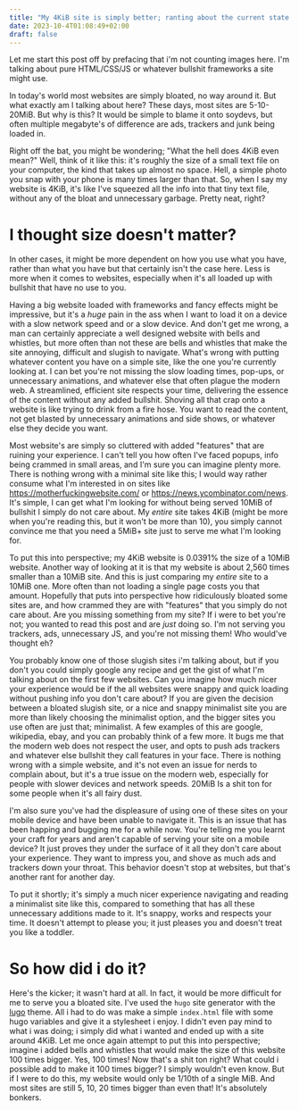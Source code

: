 ```yaml
---
title: "My 4KiB site is simply better; ranting about the current state of the web, soydevs beware."
date: 2023-10-4T01:08:49+02:00
draft: false
---
```


Let me start this post off by prefacing that i'm not counting images here. I'm talking about pure HTML/CSS/JS or whatever bullshit frameworks a site might use.

In today's world most websites are simply bloated, no way around it. But what exactly am I talking about here? These days, most sites are 5-10-20MiB. But why is this? It would be simple to blame it onto soydevs, but often multiple megabyte's of difference are ads, trackers and junk being loaded in.

Right off the bat, you might be wondering; "What the hell does 4KiB even mean?" Well, think of it like this: it's roughly the size of a small text file on your computer, the kind that takes up almost no space. Hell, a simple photo you snap with your phone is many times larger than that. So, when I say my website is 4KiB, it's like I've squeezed all the info into that tiny text file, without any of the bloat and unnecessary garbage. Pretty neat, right?

# I thought size doesn't matter?

In other cases, it might be more dependent on how you use what you have, rather than what you have but that certainly isn't the case here. Less is more when it comes to websites, especially when it's all loaded up with bullshit that have no use to you.

Having a big website loaded with frameworks and fancy effects might be impressive, but it's a *huge* pain in the ass when I want to load it on a device with a slow network speed and or a slow device. And don't get me wrong, a man can certainly appreciate a well designed website with bells and whistles, but more often than not these are bells and whistles that make the site annoying, difficult and slugish to navigate. What's wrong with putting whatever content you have on a simple site, like the one you're currently looking at. I can bet you're not missing the slow loading times, pop-ups, or unnecessary animations, and whatever else that often plague the modern web. A streamlined, efficient site respects your time, delivering the essence of the content without any added bullshit. Shoving all that crap onto a website is like trying to drink from a fire hose. You want to read the content, not get blasted by unnecessary animations and side shows, or whatever else they decide you want.

Most website's are simply so cluttered with added "features" that are ruining your experience. I can't tell you how often I've faced popups, info being crammed in small areas, and I'm sure you can imagine plenty more. There is nothing wrong with a minimal site like this; I would way rather consume what I'm interested in on sites like https://motherfuckingwebsite.com/ or https://news.ycombinator.com/news. It's simple, I can get what I'm looking for without being served 10MiB of bullshit I simply do not care about. My *entire* site takes 4KiB (might be more when you're reading this, but it won't be more than 10), you simply cannot convince me that you need a 5MiB+ site just to serve me what I'm looking for. 

To put this into perspective; my 4KiB website is 0.0391% the size of a 10MiB website. Another way of looking at it is that my website is about 2,560 times smaller than a 10MiB site. And this is just comparing my *entire* site to a 10MiB one. More often than not loading a single page costs you that amount. Hopefully that puts into perspective how ridiculously bloated some sites are, and how crammed they are with "features" that you simply do not care about. Are you missing something from my site? If i were to bet you're not; you wanted to read this post and are *just* doing so. I'm not serving you trackers, ads, unnecessary JS, and you're not missing them! Who would've thought eh?

You probably know one of those slugish sites i'm talking about, but if you don't you could simply google any recipe and get the gist of what I'm talking about on the first few websites. Can you imagine how much nicer your experience would be if the all websites were snappy and quick loading without pushing info you don't care about? If you are given the decision between a bloated slugish site, or a nice and snappy minimalist site you are more than likely choosing the minimalist option, and the bigger sites you use often are just that; minimalist. A few examples of this are google, wikipedia, ebay, and you can probably think of a few more. It bugs me that the modern web does not respect the user, and opts to push ads trackers and whatever else bullshit they call features in your face. There is nothing wrong with a simple website, and it's not even an issue for nerds to complain about, but it's a true issue on the modern web, especially for people with slower devices and network speeds. 20MiB Is a shit ton for some people when it's all fairy dust.

I'm also sure you've had the displeasure of using one of these sites on your mobile device and have been unable to navigate it. This is an issue that has been happing and bugging me for a while now. You're telling me you learnt your craft for years and aren't capable of serving your site on a mobile device? It just proves they under the surface of it all they don't care about your experience. They want to impress you, and shove as much ads and trackers down your throat. This behavior doesn't stop at websites, but that's another rant for another day.

To put it shortly; it's simply a much nicer experience navigating and reading a minimalist site like this, compared to something that has all these unnecessary additions made to it. It's snappy, works and respects your time. It doesn't attempt to please you; it just pleases you and doesn't treat you like a toddler.

# So how did i do it?

Here's the kicker; it wasn't hard at all. In fact, it would be more difficult for me to serve you a bloated site. I've used the `hugo` site generator with the [lugo](https://github.com/LukeSmithxyz/lugo) theme. All i had to do was make a simple `index.html` file with some hugo variables and give it a stylesheet i enjoy. I didn't even pay mind to what i was doing; i simply did what i wanted and ended up with a site around 4KiB. Let me once again attempt to put this into perspective; imagine i added bells and whistles that would make the size of this website 100 times bigger. Yes, 100 times! Now that's a shit ton right? What could i possible add to make it 100 times bigger? I simply wouldn't even know. But if I were to do this, my website would only be 1/10th of a single MiB. And most sites are still 5, 10, 20 times bigger than even that! It's absolutely bonkers.
